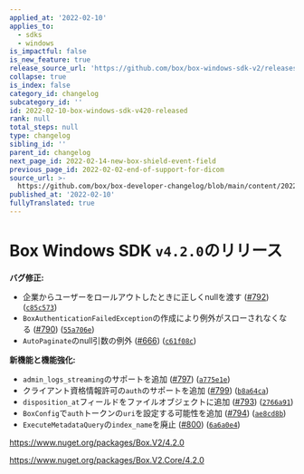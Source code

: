 ```yaml
---
applied_at: '2022-02-10'
applies_to:
  - sdks
  - windows
is_impactful: false
is_new_feature: true
release_source_url: 'https://github.com/box/box-windows-sdk-v2/releases/tag/v4.2.0'
collapse: true
is_index: false
category_id: changelog
subcategory_id: ''
id: 2022-02-10-box-windows-sdk-v420-released
rank: null
total_steps: null
type: changelog
sibling_id: ''
parent_id: changelog
next_page_id: 2022-02-14-new-box-shield-event-field
previous_page_id: 2022-02-02-end-of-support-for-dicom
source_url: >-
  https://github.com/box/box-developer-changelog/blob/main/content/2022/02-10-box-windows-sdk-v420-released.md
published_at: '2022-02-10'
fullyTranslated: true
---
```

# Box Windows SDK `v4.2.0`のリリース

**バグ修正:**

* 企業からユーザーをロールアウトしたときに正しくnullを渡す ([#792][1]) ([`c85c573`][2])
* `BoxAuthenticationFailedException`の作成により例外がスローされなくなる ([#790][3]) ([`55a706e`][4])
* `AutoPaginate`のnull引数の例外 ([#666][5]) ([`c61f08c`][6])

**新機能と機能強化:**

* `admin_logs_streaming`のサポートを追加 ([#797][7]) ([`a775e1e`][8])
* クライアント資格情報許可の`auth`のサポートを追加 ([#799][9]) ([`b8a64ca`][10])
* `disposition_at`フィールドをファイルオブジェクトに追加 ([#793][11]) ([`2766a91`][12])
* `BoxConfig`で`auth`トークンの`uri`を設定する可能性を追加 ([#794][13]) ([`ae8cd8b`][14])
* `ExecuteMetadataQuery`の`index_name`を廃止 ([#800][15]) ([`6a6a0e4`][16])

<https://www.nuget.org/packages/Box.V2/4.2.0>

<https://www.nuget.org/packages/Box.V2.Core/4.2.0>

[1]: https://github.com/box/box-windows-sdk-v2/issues/792

[2]: https://github.com/box/box-windows-sdk-v2/commit/c85c5735865b7dd97ffa1428a8f57d2edff6811b

[3]: https://github.com/box/box-windows-sdk-v2/issues/790

[4]: https://github.com/box/box-windows-sdk-v2/commit/55a706e4091271aa55208a260b2f4f96e1527698

[5]: https://github.com/box/box-windows-sdk-v2/issues/666

[6]: https://github.com/box/box-windows-sdk-v2/commit/c61f08cc02d5c95ff71ef700e97393a0dc3dc890

[7]: https://github.com/box/box-windows-sdk-v2/issues/797

[8]: https://github.com/box/box-windows-sdk-v2/commit/a775e1e5c7696a1e5f82b5dc7edbed8eb09f640d

[9]: https://github.com/box/box-windows-sdk-v2/issues/799

[10]: https://github.com/box/box-windows-sdk-v2/commit/b8a64ca3887298feccef5185f6bfec4c3771b5a9

[11]: https://github.com/box/box-windows-sdk-v2/issues/793

[12]: https://github.com/box/box-windows-sdk-v2/commit/2766a914fad1eb40371cd4430b3450360088b331

[13]: https://github.com/box/box-windows-sdk-v2/issues/794

[14]: https://github.com/box/box-windows-sdk-v2/commit/ae8cd8b91dd91b8a786e53ff5b3501d2700686a4

[15]: https://github.com/box/box-windows-sdk-v2/issues/800

[16]: https://github.com/box/box-windows-sdk-v2/commit/6a6a0e4a0e41ec70ec33acacba00bee6c7ee881f
